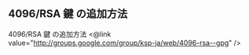 ## 4096/RSA 鍵 の追加方法


4096/RSA 鍵 の追加方法
<@link value="http://groups.google.com/group/ksp-ja/web/4096-rsa--gpg" />


